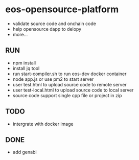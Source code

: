# eos-opensource-platform
- validate source code and onchain code
- help opensource dapp to delopy
- more...

## RUN

- npm install
- install jq tool
- run start-compiler.sh to run eos-dev docker container
- node app.js or use pm2 to start server
- user test.html to upload source code to remote server
- user test-local.html to upload source code to local server
- source code support single cpp file or project in zip

## TODO
- intergrate with docker image

## DONE
- add genabi
